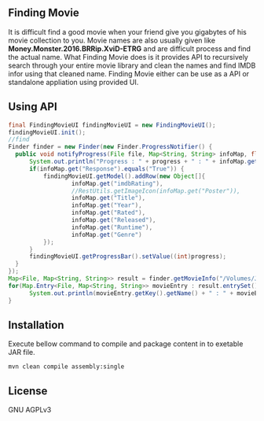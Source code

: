 ## Finding Movie

It is difficult find a good movie when your friend give you gigabytes of his movie collection to you. Movie names are also usually given like **Money.Monster.2016.BRRip.XviD-ETRG** and are difficult process and find the actual name. What Finding Movie does is it provides API to recursively search through your entire movie library and clean the names and find IMDB infor using that cleaned name. Finding Movie either can be use as a API or standalone appliation using provided UI.

## Using API
```java
final FindingMovieUI findingMovieUI = new FindingMovieUI();
findingMovieUI.init();
//find
Finder finder = new Finder(new Finder.ProgressNotifier() {
  public void notifyProgress(File file, Map<String, String> infoMap, float progress) {
      System.out.println("Progress : " + progress + " : " + infoMap.get("Title") + " : " + infoMap.get("imdbRating"));
      if(infoMap.get("Response").equals("True")) {
          findingMovieUI.getModel().addRow(new Object[]{
                  infoMap.get("imdbRating"),
                  //RestUtils.getImageIcon(infoMap.get("Poster")),
                  infoMap.get("Title"),
                  infoMap.get("Year"),
                  infoMap.get("Rated"),
                  infoMap.get("Released"),
                  infoMap.get("Runtime"),
                  infoMap.get("Genre")
          });
      }
      findingMovieUI.getProgressBar().setValue((int)progress);
  }
});
Map<File, Map<String, String>> result = finder.getMovieInfo("/Volumes/JayamalHD/Films/");
for(Map.Entry<File, Map<String, String>> movieEntry : result.entrySet()){
      System.out.println(movieEntry.getKey().getName() + " : " + movieEntry.getValue().get("Title") + " : " + movieEntry.getValue().get("imdbRating"));
}
```
## Installation

Execute bellow command to compile and package content in to exetable JAR file.
```
mvn clean compile assembly:single
```
## License
GNU AGPLv3
